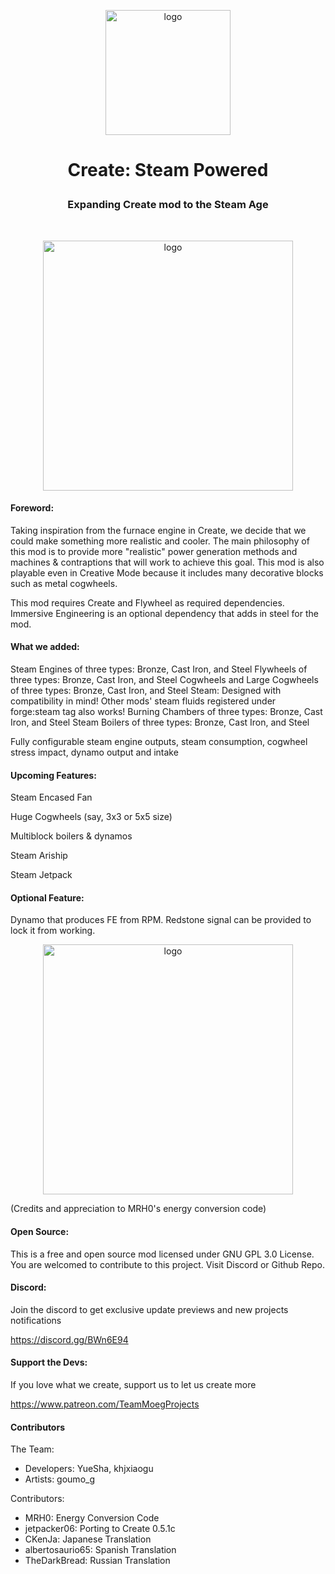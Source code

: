 <p align="center"><img src="https://media.forgecdn.net/attachments/403/496/steam-powered-logo.png" alt="logo" width="200"/></p>

# <p align="center">Create: Steam Powered</p>

### <p align="center">Expanding Create mod to the Steam Age</p>

<br>
<p align="center"><img src="https://media.forgecdn.net/attachments/403/636/2021-10-25_15.png" alt="logo" width="400"/></p>


#### Foreword:

Taking inspiration from the furnace engine in Create, we decide that we could make something more realistic and cooler. The main philosophy of this mod is to provide more "realistic" power generation methods and machines & contraptions that will work to achieve this goal. This mod is also playable even in Creative Mode because it includes many decorative blocks such as metal cogwheels.

This mod requires Create and Flywheel as required dependencies. Immersive Engineering is an optional dependency that adds in steel for the mod.

#### What we added:

Steam Engines of three types: Bronze, Cast Iron, and Steel
Flywheels of three types: Bronze, Cast Iron, and Steel
Cogwheels and Large Cogwheels of three types: Bronze, Cast Iron, and Steel
Steam: Designed with compatibility in mind! Other mods' steam fluids registered under forge:steam tag also works!
Burning Chambers of three types: Bronze, Cast Iron, and Steel
Steam Boilers of three types: Bronze, Cast Iron, and Steel

Fully configurable steam engine outputs, steam consumption, cogwheel stress impact, dynamo output and intake

#### Upcoming Features:

Steam Encased Fan

Huge Cogwheels (say, 3x3 or 5x5 size)

Multiblock boilers & dynamos

Steam Ariship

Steam Jetpack

#### Optional Feature:

Dynamo that produces FE from RPM. Redstone signal can be provided to lock it from working.

<p align="center"><img src="https://media.forgecdn.net/attachments/403/847/2021-10-26_01.png" alt="logo" width="400"/></p>

(Credits and appreciation to MRH0's energy conversion code)

#### Open Source:

This is a free and open source mod licensed under GNU GPL 3.0 License.
You are welcomed to contribute to this project. Visit Discord or Github Repo.

#### Discord:

Join the discord to get exclusive update previews and new projects notifications

https://discord.gg/BWn6E94

#### Support the Devs:

If you love what we create, support us to let us create more

https://www.patreon.com/TeamMoegProjects

#### Contributors

The Team:
- Developers: YueSha, khjxiaogu
- Artists: goumo_g

Contributors:
- MRH0: Energy Conversion Code
- jetpacker06: Porting to Create 0.5.1c
- CKenJa: Japanese Translation
- albertosaurio65: Spanish Translation
- TheDarkBread: Russian Translation
